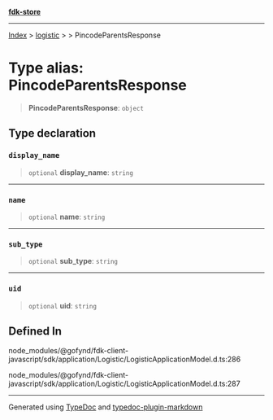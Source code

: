 [**fdk-store**](../../../README.md)
***

[Index](../../../API.md) > [logistic](../../README.md) > [<internal>](../README.md) > PincodeParentsResponse

# Type alias: PincodeParentsResponse

> **PincodeParentsResponse**: `object`

## Type declaration

### `display_name`

> `optional` **display\_name**: `string`

***

### `name`

> `optional` **name**: `string`

***

### `sub_type`

> `optional` **sub\_type**: `string`

***

### `uid`

> `optional` **uid**: `string`

## Defined In

node\_modules/@gofynd/fdk-client-javascript/sdk/application/Logistic/LogisticApplicationModel.d.ts:286

node\_modules/@gofynd/fdk-client-javascript/sdk/application/Logistic/LogisticApplicationModel.d.ts:287

***
Generated using [TypeDoc](https://typedoc.org/) and [typedoc-plugin-markdown](https://www.npmjs.com/package/typedoc-plugin-markdown)
